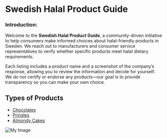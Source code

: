 # Swedish Halal Product Guide

### Introduction:  
Welcome to the **Swedish Halal Product Guide**, a community-driven initiative to help consumers make informed choices about halal-friendly products in Sweden. We reach out to manufacturers and consumer service representatives to verify whether specific products meet halal dietary requirements.  

Each listing includes a product name and a screenshot of the company’s response, allowing you to review the information and decide for yourself. We do not certify or endorse any products—our goal is to provide transparency so you can make your own choice.  


## Types of Products
- [Chocolates](products/chocolates.md)
- [Pringles ](products/product2.md)
- [Almondy Cakes](products/Cakes)

![My Image](assets/images/my-image.jpg)
